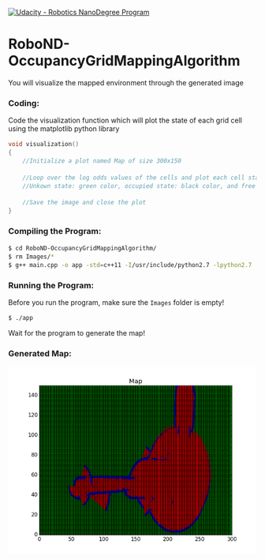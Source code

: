 [![Udacity - Robotics NanoDegree Program](https://s3-us-west-1.amazonaws.com/udacity-robotics/Extra+Images/RoboND_flag.png)](https://www.udacity.com/robotics)

# RoboND-OccupancyGridMappingAlgorithm
You will visualize the mapped environment through the generated image

### Coding:
Code the visualization function which will plot the state of each grid cell using the matplotlib python library
``` C++
void visualization()
{
    //Initialize a plot named Map of size 300x150
    
    //Loop over the log odds values of the cells and plot each cell state. 
    //Unkown state: green color, occupied state: black color, and free state: red color 
    
    //Save the image and close the plot 
}
```

### Compiling the Program:
```sh
$ cd RoboND-OccupancyGridMappingAlgorithm/
$ rm Images/*
$ g++ main.cpp -o app -std=c++11 -I/usr/include/python2.7 -lpython2.7
```
### Running the Program:
Before you run the program, make sure the `Images` folder is empty!
```sh
$ ./app
```
Wait for the program to generate the map!


### Generated Map:

![alt text](Images/Map.png)

